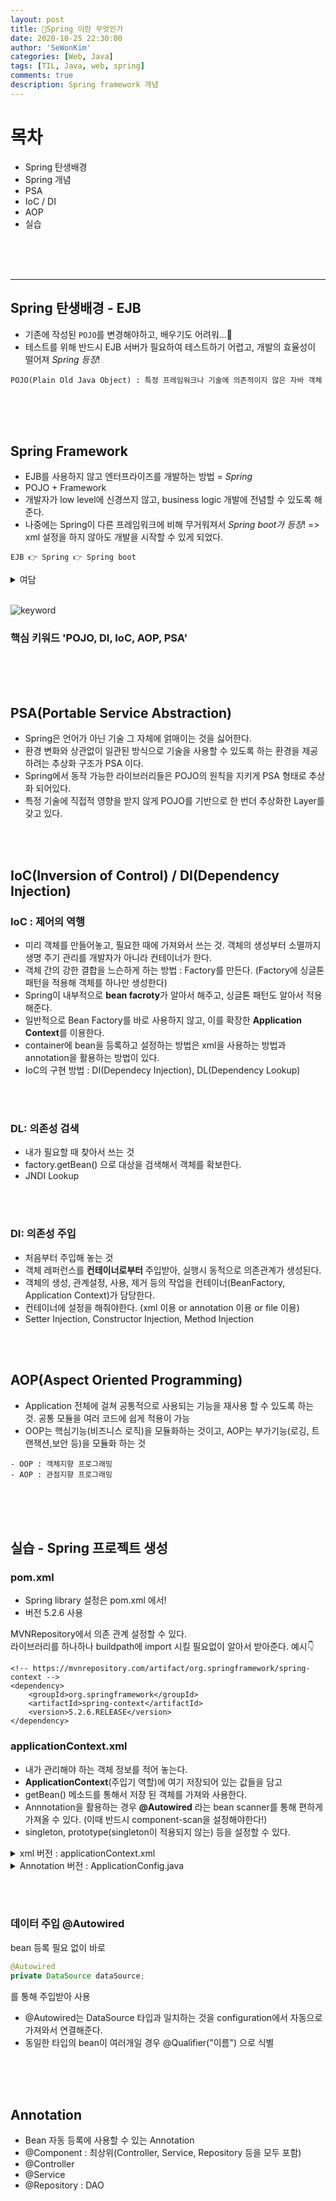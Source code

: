 ```yaml
---
layout: post
title: 🥞Spring 이란 무엇인가
date: 2020-10-25 22:30:00
author: 'SeWonKim'
categories: [Web, Java]
tags: [TIL, Java, web, spring]
comments: true
description: Spring framework 개념
---
```


# 목차

- Spring 탄생배경
- Spring 개념
- PSA
- IoC / DI
- AOP
- 실습

&nbsp;  
&nbsp;  
&nbsp;

---

## Spring 탄생배경 - EJB

- 기존에 작성된 `POJO`를 변경해야하고, 배우기도 어려워...😤
- 테스트를 위해 반드시 EJB 서버가 필요하여 테스트하기 어렵고, 개발의 효율성이 떨어져 _Spring 등장_!

```
POJO(Plain Old Java Object) : 특정 프레임워크나 기술에 의존적이지 않은 자바 객체
```

&nbsp;  
&nbsp;  
&nbsp;

## Spring Framework

- EJB를 사용하지 않고 엔터프라이즈를 개발하는 방법 = _Spring_
- POJO + Framework
- 개발자가 low level에 신경쓰지 않고, business logic 개발에 전념할 수 있도록 해준다.
- 나중에는 Spring이 다른 프레임워크에 비해 무거워져서 _Spring boot가 등장_! => xml 설정을 하지 않아도 개발을 시작할 수 있게 되었다.

```
EJB 👉 Spring 👉 Spring boot
```

<details>
<summary>여담</summary>
<div markdown="1">

- Rod Johnson 씨가 만드셨다. Spring이 왜 Spring이냐면 겨울이 끝나고 봄이 왔다는 뜻으로 지었다고한다. 가슴이 웅장해진다...
- 전자정부 프레임워크라서 한국 회사에서 매우 많이 사용한다.
- java는 정적 타입 언어이고, JVM위에서 컴파일 되고(인터프리터보다 컴파일러가 훨씬 빠르다고 한다), 검증된 라이브러리들이 많이 때문에 많은 기업에서 사용한다.

</div>
</details>
&nbsp;  
&nbsp;  
&nbsp;

![keyword](https://t1.daumcdn.net/cfile/tistory/2562463D54E6C49826)

### 핵심 키워드 'POJO, DI, IoC, AOP, PSA'

&nbsp;  
&nbsp;  
&nbsp;

## PSA(Portable Service Abstraction)

- Spring은 언어가 아닌 기술 그 자체에 얽매이는 것을 싫어한다.
- 환경 변화와 상관없이 일관된 방식으로 기술을 사용할 수 있도록 하는 환경을 제공하려는 추상화 구조가 PSA 이다.
- Spring에서 동작 가능한 라이브러리들은 POJO의 원칙을 지키게 PSA 형태로 추상화 되어있다.
- 특정 기술에 직접적 영향을 받지 않게 POJO를 기반으로 한 번더 추상화한 Layer를 갖고 있다.

&nbsp;  
&nbsp;

## IoC(Inversion of Control) / DI(Dependency Injection)

### IoC : 제어의 역행

- 미리 객체를 만들어놓고, 필요한 때에 가져와서 쓰는 것. 객체의 생성부터 소멸까지 생명 주기 관리를 개발자가 아니라 컨테이너가 한다.
- 객체 간의 강한 결합을 느슨하게 하는 방법 : Factory를 만든다. (Factory에 싱글톤 패턴을 적용해 객체를 하나만 생성한다)
- Spring이 내부적으로 **bean facroty**가 알아서 해주고, 싱글톤 패턴도 알아서 적용해준다.
- 일반적으로 Bean Factory를 바로 사용하지 않고, 이를 확장한 **Application Context**를 이용한다.
- container에 bean을 등록하고 설정하는 방법은 xml을 사용하는 방법과 annotation을 활용하는 방법이 있다.
- IoC의 구현 방법 : DI(Dependecy Injection), DL(Dependency Lookup)

&nbsp;  
&nbsp;

### DL: 의존성 검색

- 내가 필요할 때 찾아서 쓰는 것
- factory.getBean() 으로 대상을 검색해서 객체를 확보한다.
- JNDI Lookup

&nbsp;  
&nbsp;

### DI: 의존성 주입

- 처음부터 주입해 놓는 것
- 객체 레퍼런스를 **컨테이너로부터** 주입받아, 실행시 동적으로 의존관계가 생성된다.
- 객체의 생성, 관계설정, 사용, 제거 등의 작업을 컨테이너(BeanFactory, Application Context)가 담당한다.
- 컨테이너에 설정을 해줘야한다. (xml 이용 or annotation 이용 or file 이용)
- Setter Injection, Constructor Injection, Method Injection

&nbsp;  
&nbsp;

## AOP(Aspect Oriented Programming)

- Application 전체에 걸쳐 공통적으로 사용되는 기능을 재사용 할 수 있도록 하는 것. 공통 모듈을 여러 코드에 쉽게 적용이 가능
- OOP는 핵심기능(비즈니스 로직)을 모듈화하는 것이고, AOP는 부가기능(로깅, 트랜잭션,보안 등)을 모듈화 하는 것

```
- OOP : 객체지향 프로그래밍
- AOP : 관점지향 프로그래밍
```

&nbsp;  
&nbsp;  
&nbsp;

## 실습 - Spring 프로젝트 생성

### pom.xml

- Spring library 설정은 pom.xml 에서!
- 버전 5.2.6 사용

MVNRepository에서 의존 관계 설정할 수 있다.  
라이브러리를 하나하나 buildpath에 import 시킬 필요없이 알아서 받아준다. 예시👇

```
<!-- https://mvnrepository.com/artifact/org.springframework/spring-context -->
<dependency>
    <groupId>org.springframework</groupId>
    <artifactId>spring-context</artifactId>
    <version>5.2.6.RELEASE</version>
</dependency>
```

### applicationContext.xml

- 내가 관리해야 하는 객체 정보를 적어 놓는다.
- **ApplicationContext**(주입기 역할)에 여기 저장되어 있는 값들을 담고
- getBean() 메소드를 통해서 저장 된 객체를 가져와 사용한다.
- Annnotation을 활용하는 경우 **@Autowired** 라는 bean scanner를 통해 편하게 가져올 수 있다. (이때 반드시 component-scan을 설정해야한다!)
- singleton, prototype(singleton이 적용되지 않는) 등을 설정할 수 있다.

<details>
<summary>xml 버전 : applicationContext.xml</summary>
<div markdown="1">

```xml
<?xml version="1.0" encoding="UTF-8"?>
<beans xmlns="http://www.springframework.org/schema/beans"
	xmlns:xsi="http://www.w3.org/2001/XMLSchema-instance"
	xsi:schemaLocation="http://www.springframework.org/schema/beans http://www.springframework.org/schema/beans/spring-beans.xsd">

// db와 연결
	<bean id="ds" class="org.springframework.jdbc.datasource.SimpleDriverDataSource">
		<property name="driverClass" value="com.mysql.cj.jdbc.Driver"/>
		<property name="url" value="jdbc:mysql://127.0.0.1:3306/ssafyweb?serverTimezone=UTC&amp;useUniCode=yes&amp;characterEncoding=UTF-8"/>
		<property name="username" value="ssafy"/>
		<property name="password" value="ssafy"/>
	</bean>

// instance 생성

    // DAO는 ds 가 필요하고
	<bean id="gbDao" class="com.ssafy.model.dao.GuestBookDaoImpl">
		<property name="dataSource" ref="ds"/>  // 1. 프로퍼티로 주입하는 방법
        <constructor-arg reg="ds" />            // 2. 생성자로 주입하는 방법 (택 1)
	</bean>
	<bean id="lDao" class="com.ssafy.model.dao.LoginDaoImpl">
		<property name="dataSource" ref="ds"/>
	</bean>

    // Service는 DAO가 필요하다 (ref 확인!)
	<bean id="gbService" class="com.ssafy.model.service.GuestBookServiceImpl">
		<property name="guestBookDao" ref="gbDao"/>
	</bean>
	<bean id="lService" class="com.ssafy.model.service.LoginServiceImpl">
		<property name="loginDao" ref="lDao"/>
	</bean>

</beans>
```

</div>
</details>

<details>
<summary>Annotation 버전 : ApplicationConfig.java</summary>
<div markdown="1">

```java
package com.ssafy.configuration;

import javax.sql.DataSource;

import org.springframework.context.annotation.Bean;
import org.springframework.context.annotation.ComponentScan;
import org.springframework.context.annotation.Configuration;
import org.springframework.jdbc.datasource.SimpleDriverDataSource;

@Configuration
@ComponentScan(basePackages = {"com.ssafy"})
public class ApplicationConfig {

	@Bean
	public DataSource dataSource() {
		SimpleDriverDataSource ds = new SimpleDriverDataSource();
		ds.setDriverClass(com.mysql.cj.jdbc.Driver.class);
		ds.setUrl("jdbc:mysql://127.0.0.1:3306/ssafyweb?serverTimezone=UTC&useUniCode=yes&characterEncoding=UTF-8");
		ds.setUsername("ssafy");
		ds.setPassword("ssafy");
		return ds;
	}

}
```

</div>
</details>

&nbsp;  
&nbsp;

### 데이터 주입 @Autowired

bean 등록 필요 없이 바로

```java
@Autowired
private DataSource dataSource;
```

를 통해 주입받아 사용

- @Autowired는 DataSource 타입과 일치하는 것을 configuration에서 자동으로 가져와서 연결해준다.
- 동일한 타입의 bean이 여러개일 경우 @Qualifier("이름") 으로 식별

&nbsp;  
&nbsp;  
&nbsp;

## Annotation

- Bean 자동 등록에 사용할 수 있는 Annotation
- @Component : 최상위(Controller, Service, Repository 등을 모두 포함)
- @Controller
- @Service
- @Repository : DAO
